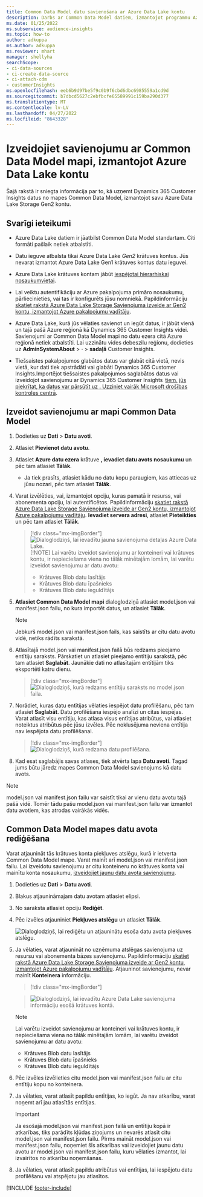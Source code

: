 ```yaml
---
title: Common Data Model datu savienošana ar Azure Data Lake kontu
description: Darbs ar Common Data Model datiem, izmantojot programmu Azure Data Lake Storage.
ms.date: 01/25/2022
ms.subservice: audience-insights
ms.topic: how-to
author: adkuppa
ms.author: adkuppa
ms.reviewer: mhart
manager: shellyha
searchScope:
- ci-data-sources
- ci-create-data-source
- ci-attach-cdm
- customerInsights
ms.openlocfilehash: eeb6b9d97be5f9c0b9f6cbd6dbc6985559a1cd9d
ms.sourcegitcommit: b7dbcd5627c2ebfbcfe65589991c159ba290d377
ms.translationtype: MT
ms.contentlocale: lv-LV
ms.lasthandoff: 04/27/2022
ms.locfileid: "8643328"
---
```

# <a name="connect-to-a-common-data-model-folder-using-an-azure-data-lake-account"></a>Izveidojiet savienojumu ar Common Data Model mapi, izmantojot Azure Data Lake kontu

Šajā rakstā ir sniegta informācija par to, kā uzņemt Dynamics 365 Customer Insights datus no mapes Common Data Model, izmantojot savu Azure Data Lake Storage Gen2 kontu.

## <a name="important-considerations"></a>Svarīgi ieteikumi

- Azure Data Lake datiem ir jāatbilst Common Data Model standartam. Citi formāti pašlaik netiek atbalstīti.

- Datu ieguve atbalsta tikai Azure Data Lake *Gen2* krātuves kontus. Jūs nevarat izmantot Azure Data Lake Gen1 krātuves kontus datu ieguvei.

- Azure Data Lake krātuves kontam jābūt [iespējotai hierarhiskai nosaukumvietai](/azure/storage/blobs/data-lake-storage-namespace).

- Lai veiktu autentifikāciju ar Azure pakalpojuma primāro nosaukumu, pārliecinieties, vai tas ir konfigurēts jūsu nomniekā. Papildinformāciju [skatiet rakstā Azure Data Lake Storage Savienojuma izveide ar Gen2 kontu, izmantojot Azure pakalpojumu vadītāju](connect-service-principal.md).

- Azure Data Lake, kurā jūs vēlaties savienot un iegūt datus, ir jābūt vienā un tajā pašā Azure reģionā kā Dynamics 365 Customer Insights videi. Savienojumi ar Common Data Model mapi no datu ezera citā Azure reģionā netiek atbalstīti. Lai uzzinātu vides debeszilu reģionu, dodieties uz **AdminSystemAbout** > **·** > **sadaļā** Customer Insights.

- Tiešsaistes pakalpojumos glabātos datus var glabāt citā vietā, nevis vietā, kur dati tiek apstrādāti vai glabāti Dynamics 365 Customer Insights.Importējot tiešsaistes pakalpojumos saglabātos datus vai izveidojot savienojumu ar Dynamics 365 Customer Insights  [tiem, jūs piekrītat, ka datus var pārsūtīt uz . Uzziniet vairāk Microsoft drošības kontroles centrā](https://www.microsoft.com/trust-center).

## <a name="connect-to-a-common-data-model-folder"></a>Izveidot savienojumu ar mapi Common Data Model

1. Dodieties uz **Dati** > **Datu avoti**.

1. Atlasiet **Pievienot datu avotu**.

1. Atlasiet **Azure datu ezera** krātuve **, ievadiet datu avots nosaukumu** un pēc tam atlasiet **Tālāk**.

   - Ja tiek prasīts, atlasiet kādu no datu kopu paraugiem, kas attiecas uz jūsu nozari, pēc tam atlasiet **Tālāk**. 

1. Varat izvēlēties, vai, izmantojot opciju, kuras pamatā ir resurss, vai abonementa opciju, lai autentificētos. Papildinformāciju [skatiet rakstā Azure Data Lake Storage Savienojuma izveide ar Gen2 kontu, izmantojot Azure pakalpojumu vadītāju](connect-service-principal.md). **Ievadiet servera adresi**, atlasiet **Pieteikties** un pēc tam atlasiet **Tālāk**.
   > [!div class="mx-imgBorder"]
   > ![Dialoglodziņš, lai ievadītu jauna savienojuma detaļas Azure Data Lake.](media/enter-new-storage-details.png)
   > [!NOTE]
   > Lai varētu izveidot savienojumu ar konteineri vai krātuves kontu, ir nepieciešama viena no tālāk minētajām lomām, lai varētu izveidot savienojumu ar datu avotu:
   >  - Krātuves Blob datu lasītājs
   >  - Krātuves Blob datu īpašnieks
   >  - Krātuves Blob datu ieguldītājs

1. **Atlasiet Common Data Model mapi** dialoglodziņā atlasiet model.json vai manifest.json failu, no kura importēt datus, un atlasiet **Tālāk**.
   > [!NOTE]
   > Jebkurš model.json vai manifest.json fails, kas saistīts ar citu datu avotu vidē, netiks rādīts sarakstā.

1. Atlasītajā model.json vai manifest.json failā būs redzams pieejamo entītiju saraksts. Pārskatiet un atlasiet pieejamo entītiju sarakstā, pēc tam atlasiet **Saglabāt**. Jaunākie dati no atlasītajām entītijām tiks eksportēti katru dienu.
   > [!div class="mx-imgBorder"]
   > ![Dialoglodziņš, kurā redzams entītiju saraksts no model.json faila.](media/review-entities.png)

8. Norādiet, kuras datu entītijas vēlaties iespējot datu profilēšanu, pēc tam atlasiet **Saglabāt**. Datu profilēšana iespējo analīzi un citas iespējas. Varat atlasīt visu entītiju, kas atlasa visus entītijas atribūtus, vai atlasiet noteiktus atribūtus pēc jūsu izvēles. Pēc noklusējuma neviena entītija nav iespējota datu profilēšanai.
   > [!div class="mx-imgBorder"]
   > ![Dialoglodziņš, kurā redzama datu profilēšana.](media/dataprofiling-entities.png)

9. Kad esat saglabājis savas atlases, tiek atvērta lapa **Datu avoti**. Tagad jums būtu jāredz mapes Common Data Model savienojums kā datu avots.

> [!NOTE]
> model.json vai manifest.json failu var saistīt tikai ar vienu datu avotu tajā pašā vidē. Tomēr tādu pašu model.json vai manifest.json failu var izmantot datu avotiem, kas atrodas vairākās vidēs.

## <a name="edit-a-common-data-model-folder-data-source"></a>Common Data Model mapes datu avota rediģēšana

Varat atjaunināt tās krātuves konta piekļuves atslēgu, kurā ir ietverta Common Data Model mape. Varat mainīt arī model.json vai manifest.json failu. Lai izveidotu savienojumu ar citu konteineru no krātuves konta vai mainītu konta nosaukumu, [izveidojiet jaunu datu avota savienojumu](#connect-to-a-common-data-model-folder).

1. Dodieties uz **Dati** > **Datu avoti**.

2. Blakus atjaunināmajam datu avotam atlasiet elipsi.

3. No saraksta atlasiet opciju **Rediģēt**.

4. Pēc izvēles atjauniniet **Piekļuves atslēgu** un atlasiet **Tālāk**.

   ![Dialoglodziņš, lai rediģētu un atjauninātu esoša datu avota piekļuves atslēgu.](media/edit-access-key.png)

5. Ja vēlaties, varat atjaunināt no uzņēmuma atslēgas savienojuma uz resursu vai abonementa bāzes savienojumu. Papildinformāciju [skatiet rakstā Azure Data Lake Storage Savienojuma izveide ar Gen2 kontu, izmantojot Azure pakalpojumu vadītāju](connect-service-principal.md). Atjauninot savienojumu, nevar mainīt **Konteinera** informāciju.
   > [!div class="mx-imgBorder"]

   > ![Dialoglodziņš, lai ievadītu Azure Data Lake savienojuma informāciju esošā krātuves kontā.](media/enter-existing-storage-details.png)

   > [!NOTE]
   > Lai varētu izveidot savienojumu ar konteineri vai krātuves kontu, ir nepieciešama viena no tālāk minētajām lomām, lai varētu izveidot savienojumu ar datu avotu:
   >  - Krātuves Blob datu lasītājs
   >  - Krātuves Blob datu īpašnieks
   >  - Krātuves Blob datu ieguldītājs


6. Pēc izvēles izvēlieties citu model.json vai manifest.json failu ar citu entītiju kopu no konteinera.

7. Ja vēlaties, varat atlasīt papildu entītijas, ko iegūt. Ja nav atkarību, varat noņemt arī jau atlasītās entītijas.

   > [!IMPORTANT]
   > Ja esošajā model.json vai manifest.json failā un entītiju kopā ir atkarības, tiks parādīts kļūdas ziņojums un nevarēs atlasīt citu model.json vai manifest.json failu. Pirms maināt model.json vai manifest.json failu, noņemiet šīs atkarības vai izveidojiet jaunu datu avotu ar model.json vai manifest.json failu, kuru vēlaties izmantot, lai izvairītos no atkarību noņemšanas.

8. Ja vēlaties, varat atlasīt papildu atribūtus vai entītijas, lai iespējotu datu profilēšanu vai atspējotu jau atlasītos.   


[!INCLUDE [footer-include](includes/footer-banner.md)]
